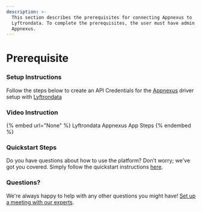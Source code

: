 ```yaml
---
description: >-
  This section describes the prerequisites for connecting Appnexus to
  Lyftrondata. To complete the prerequisites, the user must have admin access to
  Appnexus.
---
```


# Prerequisite

<mark style="color:blue;"></mark>

### Setup Instructions

Follow the steps below to create an API Credentials for the [Appnexus](None) driver setup with [Lyftrondata](https://www.lyftrondata.com)

### Video Instruction

{% embed url="None" %}
Lyftrondata Appnexus App Steps
{% endembed %}

### Quickstart Steps

Do you have questions about how to use the platform? Don't worry; we've got you covered. Simply follow the quickstart instructions [here](README.md).

### Questions? <a href="#questions" id="questions"></a>

We're always happy to help with any other questions you might have! [Set up a meeting with our experts](https://www.lyftrondata.com/book-a-meeting/).

